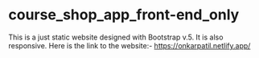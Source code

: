 # course_shop_app_front-end_only
This is a just static website designed with Bootstrap v.5.
It is also responsive. 
Here is the link to the website:-  https://onkarpatil.netlify.app/
